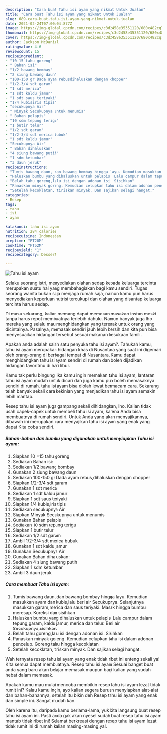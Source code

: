 ```yaml
---
description: "Cara buat Tahu isi ayam yang nikmat Untuk Jualan"
title: "Cara buat Tahu isi ayam yang nikmat Untuk Jualan"
slug: 689-cara-buat-tahu-isi-ayam-yang-nikmat-untuk-jualan
date: 2021-02-24T07:00:04.877Z
image: https://img-global.cpcdn.com/recipes/c3d2458e35351120/680x482cq70/tahu-isi-ayam-foto-resep-utama.jpg
thumbnail: https://img-global.cpcdn.com/recipes/c3d2458e35351120/680x482cq70/tahu-isi-ayam-foto-resep-utama.jpg
cover: https://img-global.cpcdn.com/recipes/c3d2458e35351120/680x482cq70/tahu-isi-ayam-foto-resep-utama.jpg
author: Jackson McDaniel
ratingvalue: 4.6
reviewcount: 15
recipeingredient:
- "10 15 tahu goreng"
- " Bahan isi"
- "1/2 bawang bombay"
- "2 siung bawang daun"
- "100-150 gr Dada ayam rebusdihaluskan dengan chopper"
- "1/2-3/4 sdt garam"
- "1 sdt merica"
- "1 sdt kaldu jamur"
- "1 sdt saus teriyaki"
- "1/4 kubisiris tipis"
- "secukupnya Air"
- " Minyak Secukupnya untuk menumis"
- " Bahan pelapis"
- "10 sdm tepung terigu"
- "1 butir telur"
- "1/2 sdt garam"
- "1/2-3/4 sdt merica bubuk"
- "1 sdt kaldu jamur"
- "Secukupnya Air"
- " Bahan dihaluskan"
- "4 siung bawang putih"
- "1 sdm ketumbar"
- "3 daun jeruk"
recipeinstructions:
- "Tumis bawang daun, dan bawang bombay hingga layu. Kemudian masukkan ayam dan kubis,lalu beri air Secukupnya. Selanjutnya masukkan garam,merica dan saus teriyaki. Masak hingga bumbu meresap. Koreksi dan sisihkan"
- "Haluskan bumbu yang dihaluskan untuk pelapis. Lalu campur dalam tepung,garam, kaldu jamur, merica dan telur. Beri air Secukupnya,sisihkan."
- "Belah tahu goreng,lalu isi dengan adonan isi. Sisihkan"
- "Panaskan minyak goreng. Kemudian celupkan tahu isi dalam adonan pencelup. Goreng tahu hingga kecoklatan"
- "Setelah kecoklatan, tiriskan minyak. Dan sajikan selagi hangat."
categories:
- Resep
tags:
- tahu
- isi
- ayam

katakunci: tahu isi ayam 
nutrition: 284 calories
recipecuisine: Indonesian
preptime: "PT20M"
cooktime: "PT52M"
recipeyield: "1"
recipecategory: Dessert

---
```



![Tahu isi ayam](https://img-global.cpcdn.com/recipes/c3d2458e35351120/680x482cq70/tahu-isi-ayam-foto-resep-utama.jpg)

Selaku seorang istri, menyediakan olahan sedap kepada keluarga tercinta merupakan suatu hal yang membahagiakan bagi kamu sendiri. Tugas seorang  wanita bukan saja menjaga rumah saja, namun kamu pun harus menyediakan keperluan nutrisi tercukupi dan olahan yang disantap keluarga tercinta harus sedap.

Di masa  sekarang, kalian memang dapat memesan masakan instan meski tanpa harus repot membuatnya terlebih dahulu. Namun banyak juga lho mereka yang selalu mau menghidangkan yang terenak untuk orang yang dicintainya. Pasalnya, memasak sendiri jauh lebih bersih dan kita pun bisa menyesuaikan hidangan tersebut sesuai makanan kesukaan famili. 



Apakah anda adalah salah satu penyuka tahu isi ayam?. Tahukah kamu, tahu isi ayam merupakan hidangan khas di Nusantara yang saat ini digemari oleh orang-orang di berbagai tempat di Nusantara. Kamu dapat menghidangkan tahu isi ayam sendiri di rumah dan boleh dijadikan hidangan favoritmu di hari libur.

Kamu tak perlu bingung jika kamu ingin memakan tahu isi ayam, lantaran tahu isi ayam mudah untuk dicari dan juga kamu pun boleh memasaknya sendiri di rumah. tahu isi ayam bisa diolah lewat bermacam cara. Sekarang telah banyak sekali cara kekinian yang menjadikan tahu isi ayam semakin lebih mantap.

Resep tahu isi ayam juga gampang sekali dihidangkan, lho. Kalian tidak usah capek-capek untuk membeli tahu isi ayam, karena Anda bisa membuatnya di rumah sendiri. Untuk Anda yang akan menyajikannya, dibawah ini merupakan cara menyajikan tahu isi ayam yang enak yang dapat Kita coba sendiri.

<!--inarticleads1-->

##### Bahan-bahan dan bumbu yang digunakan untuk menyiapkan Tahu isi ayam:

1. Siapkan 10 =15 tahu goreng
1. Sediakan  Bahan isi:
1. Sediakan 1/2 bawang bombay
1. Gunakan 2 siung bawang daun
1. Sediakan 100-150 gr Dada ayam rebus,dihaluskan dengan chopper
1. Siapkan 1/2-3/4 sdt garam
1. Gunakan 1 sdt merica
1. Sediakan 1 sdt kaldu jamur
1. Siapkan 1 sdt saus teriyaki
1. Siapkan 1/4 kubis,iris tipis
1. Sediakan secukupnya Air
1. Siapkan  Minyak Secukupnya untuk menumis
1. Gunakan  Bahan pelapis
1. Sediakan 10 sdm tepung terigu
1. Siapkan 1 butir telur
1. Sediakan 1/2 sdt garam
1. Ambil 1/2-3/4 sdt merica bubuk
1. Gunakan 1 sdt kaldu jamur
1. Gunakan Secukupnya Air
1. Gunakan  Bahan dihaluskan:
1. Sediakan 4 siung bawang putih
1. Siapkan 1 sdm ketumbar
1. Ambil 3 daun jeruk




<!--inarticleads2-->

##### Cara membuat Tahu isi ayam:

1. Tumis bawang daun, dan bawang bombay hingga layu. Kemudian masukkan ayam dan kubis,lalu beri air Secukupnya. Selanjutnya masukkan garam,merica dan saus teriyaki. Masak hingga bumbu meresap. Koreksi dan sisihkan
1. Haluskan bumbu yang dihaluskan untuk pelapis. Lalu campur dalam tepung,garam, kaldu jamur, merica dan telur. Beri air Secukupnya,sisihkan.
1. Belah tahu goreng,lalu isi dengan adonan isi. Sisihkan
1. Panaskan minyak goreng. Kemudian celupkan tahu isi dalam adonan pencelup. Goreng tahu hingga kecoklatan
1. Setelah kecoklatan, tiriskan minyak. Dan sajikan selagi hangat.




Wah ternyata resep tahu isi ayam yang enak tidak ribet ini enteng sekali ya! Kita semua dapat membuatnya. Resep tahu isi ayam Sesuai banget buat anda yang baru akan belajar memasak maupun bagi kalian yang sudah hebat dalam memasak.

Apakah kamu mau mulai mencoba membikin resep tahu isi ayam lezat tidak rumit ini? Kalau kamu ingin, ayo kalian segera buruan menyiapkan alat-alat dan bahan-bahannya, setelah itu bikin deh Resep tahu isi ayam yang enak dan simple ini. Sangat mudah kan. 

Oleh karena itu, daripada kamu berlama-lama, yuk kita langsung buat resep tahu isi ayam ini. Pasti anda gak akan nyesel sudah buat resep tahu isi ayam mantab tidak ribet ini! Selamat berkreasi dengan resep tahu isi ayam lezat tidak rumit ini di rumah kalian masing-masing,ya!.

